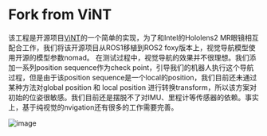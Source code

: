 # Fork from ViNT
该工程是开源项目[ViNT](https://github.com/robodhruv/visualnav-transformer)的一个简单的实现，为了和Intel的Hololens2 MR眼镜相互配合工作，我们将该开源项目从ROS1移植到ROS2 foxy版本上，视觉导航模型使用开源的模型参数nomad。
在测试过程中，视觉导航的效果并不很理想。我们添加一系列position sequence作为check point，引导我们的机器人执行这个导航过程，但是由于该position sequence是一个local的position，我们目前还未通过某种方法对global position 和 
local position 进行转换transform，所以该方案对初始的位姿很敏感。我们目前还是摆脱不了对IMU、里程计等传感器的依赖。事实上，基于纯视觉的nvigation还有很多的工作需要完善。

![image](https://github.com/user-attachments/assets/85ebde5b-cf1c-4b47-8a47-eaf5945697d0)
